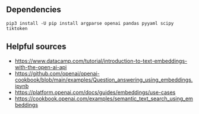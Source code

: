 ## Dependencies

```
pip3 install -U pip install argparse openai pandas pyyaml scipy tiktoken
```

## Helpful sources

* https://www.datacamp.com/tutorial/introduction-to-text-embeddings-with-the-open-ai-api
* https://github.com/openai/openai-cookbook/blob/main/examples/Question_answering_using_embeddings.ipynb
* https://platform.openai.com/docs/guides/embeddings/use-cases
* https://cookbook.openai.com/examples/semantic_text_search_using_embeddings
